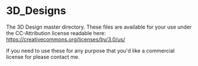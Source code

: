 # 3D_Designs
The 3D Design master directory. These files are available for your use under the CC-Attribution license readable here: https://creativecommons.org/licenses/by/3.0/us/

If you need to use these for any purpose that you'd like a commercial license for please contact me.
